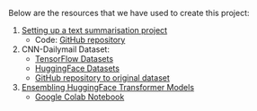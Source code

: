 Below are the resources that we have used to create this project:

1. [Setting up a text summarisation project](https://towardsdatascience.com/setting-up-a-text-summarisation-project-daae41a1aaa3)
    * Code: [GitHub repository](https://github.com/marshmellow77/text-summarisation-project)
2. CNN-Dailymail Dataset: 
    * [TensorFlow Datasets](https://www.tensorflow.org/datasets/catalog/cnn_dailymail)
    * [HuggingFace Datasets](https://huggingface.co/datasets/cnn_dailymail)
    * [GitHub repository to original dataset](https://github.com/abisee/cnn-dailymail)
3. [Ensembling HuggingFace Transformer Models](https://towardsdatascience.com/ensembling-huggingfacetransformer-models-f21c260dbb09)
    * [Google Colab Notebook](https://colab.research.google.com/drive/1SyRrBAudJHiKjHnxXaZT5w_ukA0BmK9X?usp=sharing)